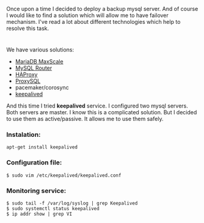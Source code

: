 Once upon a time I decided to deploy a backup mysql server. And of course I would like to find a solution which will allow me to have failover mechanism. I've read a lot about different technologies which help to resolve this task.
#
We have various solutions:
* [MariaDB MaxScale](https://mariadb.com/kb/en/mariadb-maxscale-24-mariadb-maxscale-installation-guide/)
* [MySQL Router](https://dev.mysql.com/doc/mysql-router/8.0/en/mysql-router-general.html)
* [HAProxy](http://www.haproxy.org/)
* [ProxySQL](https://github.com/sysown/proxysql/)
* pacemaker/corosync
* [keepalived](https://www.keepalived.org/)

And this time I tried **keepalived** service.
I configured two mysql servers. Both servers are master. I know this is a complicated solution. But I decided to use them as active/passive. It allows me to use them safely.
### Instalation:
```
apt-get install keepalived
```
### Configuration file:
```
$ sudo vim /etc/keepalived/keepalived.conf
```
### Monitoring service:
```
$ sudo tail -f /var/log/syslog | grep Keepalived
$ sudo systemctl status keepalived
$ ip addr show | grep VI
```
